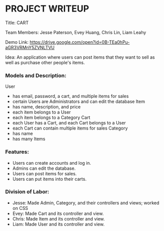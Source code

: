 # PROJECT WRITEUP

Title: CART

Team Members: Jesse Paterson, Evey Huang, Chris Lin, Liam Leahy

Demo Link: https://drive.google.com/open?id=0B-TEa0hPu-aGR3VRMnY5ZVNLTVU

Idea: An application where users can post items that they want to sell as well as purchase other people's items.

### Models and Description:
User
* has email, password, a cart, and multiple items for sales
* certain Users are Administrators and can edit the database
Item
* has name, description, and price
* each item belongs to a User
* each item belongs to a Category
Cart
* each User has a Cart, and each Cart belongs to a User
* each Cart can contain multiple items for sales
Category
* has name
* has many Items

### Features:
* Users can create accounts and log in.
* Admins can edit the database.
* Users can post items for sales.
* Users can put items into their carts.

### Division of Labor:
* Jesse: Made Admin, Category, and their controllers and views; worked on CSS
* Evey: Made Cart and its controller and view.
* Chris: Made Item and its controller and view.
* Liam: Made User and its controller and view.
